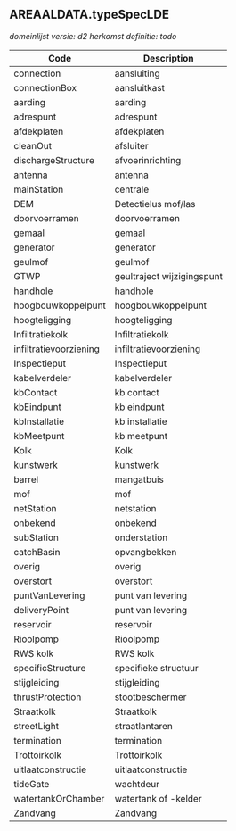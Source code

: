 ## AREAALDATA.typeSpecLDE

*domeinlijst versie: d2* *herkomst definitie: todo*

 |Code |Description	|
|	---	|	---	|
| connection | aansluiting |
| connectionBox | aansluitkast |
| aarding | aarding |
| adrespunt | adrespunt |
| afdekplaten | afdekplaten |
| cleanOut | afsluiter |
| dischargeStructure | afvoerinrichting |
| antenna | antenna |
| mainStation | centrale |
| DEM | Detectielus mof/las |
| doorvoerramen | doorvoerramen |
| gemaal | gemaal |
| generator | generator |
| geulmof | geulmof |
| GTWP | geultraject wijzigingspunt |
| handhole | handhole |
| hoogbouwkoppelpunt | hoogbouwkoppelpunt |
| hoogteligging | hoogteligging |
| Infiltratiekolk | Infiltratiekolk |
| infiltratievoorziening | infiltratievoorziening |
| Inspectieput | Inspectieput |
| kabelverdeler | kabelverdeler |
| kbContact | kb contact |
| kbEindpunt | kb eindpunt |
| kbInstallatie | kb installatie |
| kbMeetpunt | kb meetpunt |
| Kolk | Kolk |
| kunstwerk | kunstwerk |
| barrel | mangatbuis |
| mof | mof |
| netStation | netstation |
| onbekend | onbekend |
| subStation | onderstation |
| catchBasin | opvangbekken |
| overig | overig |
| overstort | overstort |
| puntVanLevering | punt van levering |
| deliveryPoint | punt van levering |
| reservoir | reservoir |
| Rioolpomp | Rioolpomp |
| RWS kolk | RWS kolk |
| specificStructure | specifieke structuur |
| stijgleiding | stijgleiding |
| thrustProtection | stootbeschermer |
| Straatkolk | Straatkolk |
| streetLight | straatlantaren |
| termination | termination |
| Trottoirkolk | Trottoirkolk |
| uitlaatconstructie | uitlaatconstructie |
| tideGate | wachtdeur |
| watertankOrChamber | watertank of -kelder |
| Zandvang | Zandvang |
